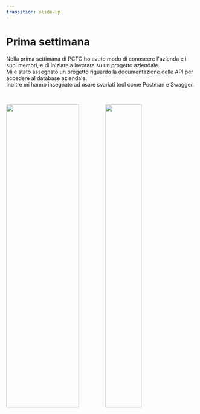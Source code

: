 ```yaml
---
transition: slide-up
---
```


# Prima settimana

Nella prima settimana di PCTO ho avuto modo di conoscere l'azienda e i suoi membri, e di iniziare a lavorare su un progetto aziendale.<br />
Mi è stato assegnato un progetto riguardo la documentazione delle API per accedere al database aziendale.<br /> 
Inoltre mi hanno insegnato ad usare svariati tool come Postman e Swagger.

<div style="display: flex; flex-direction: row; padding-top: 30px; gap: 70px">
    <img 
        style="width: 20vw; height: 20vh;" 
        src="https://upload.wikimedia.org/wikipedia/commons/c/c2/Postman_%28software%29.png"/>
    <img 
        style="width: 10vw; height: 20vh;" 
        src="https://static-00.iconduck.com/assets.00/swagger-icon-512x512-halz44im.png"/>
</div>